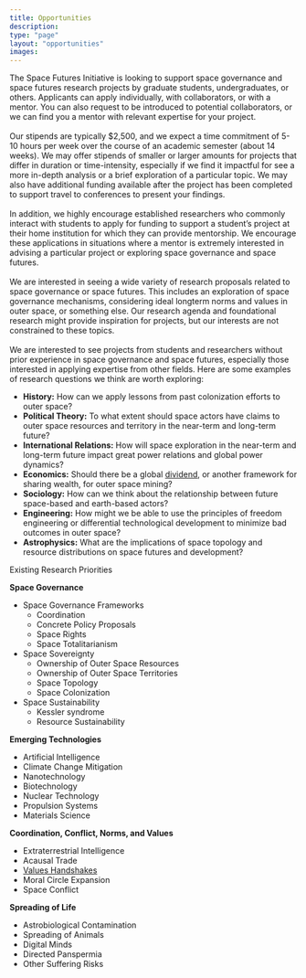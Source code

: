 ```yaml
---
title: Opportunities
description:
type: "page"
layout: "opportunities"
images: 
---
```


The Space Futures Initiative is looking to support space governance and space futures research projects by graduate students, undergraduates, or others. Applicants can apply individually, with collaborators, or with a mentor. You can also request to be introduced to potential collaborators, or we can find you a mentor with relevant expertise for your project.\
\
Our stipends are typically $2,500, and we expect a time commitment of 5-10 hours per week over the course of an academic semester (about 14 weeks). We may offer stipends of smaller or larger amounts for projects that differ in duration or time-intensity, especially if we find it impactful for see a more in-depth analysis or a brief exploration of a particular topic. We may also have additional funding available after the project has been completed to support travel to conferences to present your findings.\
\
In addition, we highly encourage established researchers who commonly interact with students to apply for funding to support a student’s project at their home institution for which they can provide mentorship. We encourage these applications in situations where a mentor is extremely interested in advising a particular project or exploring space governance and space futures.\
\
We are interested in seeing a wide variety of research proposals related to space governance or space futures. This includes an exploration of space governance mechanisms, considering ideal longterm norms and values in outer space, or something else. Our research agenda and foundational research might provide inspiration for projects, but our interests are not constrained to these topics.\
\
We are interested to see projects from students and researchers without prior experience in space governance and space futures, especially those interested in applying expertise from other fields. Here are some examples of research questions we think are worth exploring:



* **History:** How can we apply lessons from past colonization efforts to outer space? 
* **Political Theory:** To what extent should space actors have claims to outer space resources and territory in the near-term and long-term future?
* **International Relations:** How will space exploration in the near-term and long-term future impact great power relations and global power dynamics?
* **Economics:** Should there be a global [dividend](https://www.researchgate.net/publication/323247905_Can_space_mining_benefit_all_of_humanity_The_resource_fund_and_citizen%27s_dividend_model_of_Alaska_the_%27last_frontier%27), or another framework for sharing wealth, for outer space mining?
* **Sociology:** How can we think about the relationship between future space-based and earth-based actors?
* **Engineering:** How might we be able to use the principles of freedom engineering or differential technological development to minimize bad outcomes in outer space?
* **Astrophysics:** What are the implications of space topology and resource distributions on space futures and development?

Existing Research Priorities

**Space Governance**



* Space Governance Frameworks
    * Coordination
    * Concrete Policy Proposals
    * Space Rights
    * Space Totalitarianism
* Space Sovereignty
    * Ownership of Outer Space Resources
    * Ownership of Outer Space Territories
    * Space Topology
    * Space Colonization
* Space Sustainability
    * Kessler syndrome
    * Resource Sustainability

**Emerging Technologies**



* Artificial Intelligence
* Climate Change Mitigation
* Nanotechnology
* Biotechnology
* Nuclear Technology
* Propulsion Systems
* Materials Science

**Coordination, Conflict, Norms, and Values**



* Extraterrestrial Intelligence
* Acausal Trade
* [Values Handshakes](https://www.lesswrong.com/tag/values-handshakes)
* Moral Circle Expansion
* Space Conflict

**Spreading of Life**



* Astrobiological Contamination
* Spreading of Animals
* Digital Minds
* Directed Panspermia
* Other Suffering Risks
